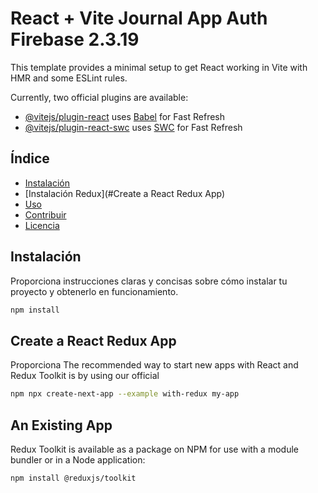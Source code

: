 # React + Vite Journal App Auth Firebase 2.3.19

This template provides a minimal setup to get React working in Vite with HMR and some ESLint rules.

Currently, two official plugins are available:

- [@vitejs/plugin-react](https://github.com/vitejs/vite-plugin-react/blob/main/packages/plugin-react/README.md) uses [Babel](https://babeljs.io/) for Fast Refresh
- [@vitejs/plugin-react-swc](https://github.com/vitejs/vite-plugin-react-swc) uses [SWC](https://swc.rs/) for Fast Refresh


## Índice

- [Instalación](#instalación)
- [Instalación Redux](#Create a React Redux App)
- [Uso](#uso)
- [Contribuir](#contribuir)
- [Licencia](#licencia)

## Instalación

Proporciona instrucciones claras y concisas sobre cómo instalar tu proyecto y obtenerlo en funcionamiento.

```bash
npm install
```

## Create a React Redux App

Proporciona The recommended way to start new apps with React and Redux Toolkit is by using our official 

```bash
npm npx create-next-app --example with-redux my-app
```

## An Existing App
Redux Toolkit is available as a package on NPM for use with a module bundler or in a Node application:

```bash
npm install @reduxjs/toolkit
